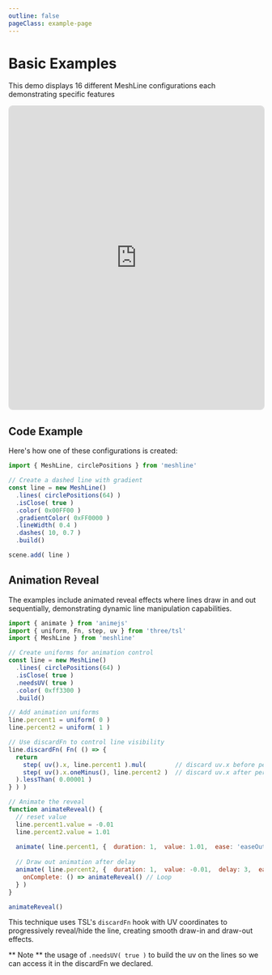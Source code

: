 ```yaml
---
outline: false
pageClass: example-page
---
```


# Basic Examples

This demo displays 16 different MeshLine configurations each demonstrating specific features

<iframe src="https://meshlines.netlify.app/examples/basic?noMenu" width="100%" height="600" style="border: 1px solid #ddd; border-radius: 8px;"></iframe>

## Code Example

Here's how one of these configurations is created:

```javascript
import { MeshLine, circlePositions } from 'meshline'

// Create a dashed line with gradient
const line = new MeshLine()
  .lines( circlePositions(64) )
  .isClose( true )
  .color( 0x00FF00 )
  .gradientColor( 0xFF0000 )
  .lineWidth( 0.4 )
  .dashes( 10, 0.7 )
  .build()

scene.add( line )
```

## Animation Reveal

The examples include animated reveal effects where lines draw in and out sequentially, demonstrating dynamic line manipulation capabilities.

```javascript
import { animate } from 'animejs'
import { uniform, Fn, step, uv } from 'three/tsl'
import { MeshLine } from 'meshline'

// Create uniforms for animation control
const line = new MeshLine()
  .lines( circlePositions(64) )
  .isClose( true )
  .needsUV( true )
  .color( 0xff3300 )
  .build()

// Add animation uniforms
line.percent1 = uniform( 0 )
line.percent2 = uniform( 1 )

// Use discardFn to control line visibility
line.discardFn( Fn( () => {
  return 
    step( uv().x, line.percent1 ).mul(        // discard uv.x before percent1
    step( uv().x.oneMinus(), line.percent2 )  // discard uv.x after percent2
  ).lessThan( 0.00001 )
} ) )

// Animate the reveal
function animateReveal() {
  // reset value
  line.percent1.value = -0.01
  line.percent2.value = 1.01
  
  animate( line.percent1, {  duration: 1,  value: 1.01,  ease: 'easeOut'  } )
  
  // Draw out animation after delay
  animate( line.percent2, {  duration: 1,  value: -0.01,  delay: 3,  ease: 'easeOut',
    onComplete: () => animateReveal() // Loop
  } )
}

animateReveal()
```

This technique uses TSL's `discardFn` hook with UV coordinates to progressively reveal/hide the line, creating smooth draw-in and draw-out effects.

** Note ** the usage of `.needsUV( true )` to build the uv on the lines so we can access it in the discardFn we declared.